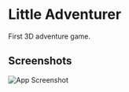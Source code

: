 
# Little Adventurer

First 3D adventure game.


## Screenshots

![App Screenshot](https://i.imgur.com/vfny82p.png)

